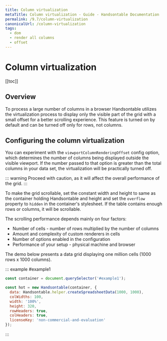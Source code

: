 ```yaml
---
title: Column virtualization
metaTitle: Column virtualization - Guide - Handsontable Documentation
permalink: /9.7/column-virtualization
canonicalUrl: /column-virtualization
tags:
  - dom
  - render all columns
  - offset
---
```


# Column virtualization

[[toc]]

## Overview

To process a large number of columns in a browser Handsontable utilizes the virtualization process to display only the visible part of the grid with a small offset for a better scrolling experience. This feature is turned on by default and can be turned off only for rows, not columns.

## Configuring the column virtualization
You can experiment with the `viewportColumnRenderingOffset` config option, which determines the number of columns being displayed outside the visible viewport. If the number passed to that option is greater than the total columns in your data set, the virtualization will be practically turned off.

::: warning
Proceed with caution, as it will affect the overall performance of the grid.
:::

To make the grid scrollable, set the constant width and height to same as the container holding Handsontable and height and set the `overflow` property to `hidden` in the container's stylesheet. If the table contains enough rows or columns, it will be scrollable.

The scrolling performance depends mainly on four factors:

* Number of cells - number of rows multiplied by the number of columns
* Amount and complexity of custom renderers in cells
* Number of options enabled in the configuration
* Performance of your setup - physical machine and browser

The demo below presents a data grid displaying one million cells (1000 rows x 1000 columns).

::: example #example1
```js
const container = document.querySelector('#example1');

const hot = new Handsontable(container, {
  data: Handsontable.helper.createSpreadsheetData(1000, 1000),
  colWidths: 100,
  width: '100%',
  height: 320,
  rowHeaders: true,
  colHeaders: true,
  licenseKey: 'non-commercial-and-evaluation'
});
```
:::
